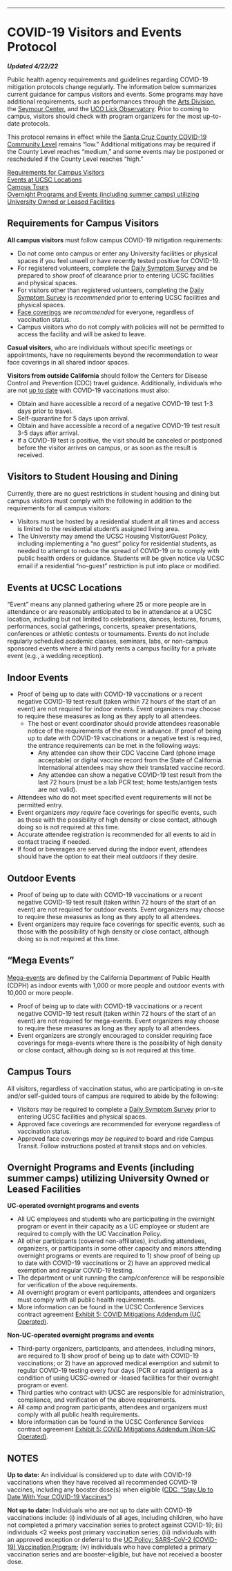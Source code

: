 


---


# COVID-19 Visitors and Events Protocol
***Updated 4/22/22***
 
Public health agency requirements and guidelines regarding COVID-19 mitigation protocols change regularly. The information below summarizes current guidance for campus visitors and events. Some programs may have additional requirements, such as performances through the [Arts Division](https://arts.ucsc.edu/covid-protocols), the [Seymour Center](https://seymourcenter.ucsc.edu/visit/), and the [UCO Lick Observatory](https://www.lickobservatory.org/events/#:~:text=Starting%20April%2010th%2C%20wearing%20a,the%20start%20of%20the%20event). Prior to coming to campus, visitors should check with program organizers for the most up-to-date protocols. 

This protocol remains in effect while the [Santa Cruz County COVID-19 Community Level](https://covid.cdc.gov/covid-data-tracker/#county-view?list_select_state=California&data-type=CommunityLevels&list_select_county=6087) remains “low.” Additional mitigations may be required if the County Level reaches “medium,” and some events may be postponed or rescheduled if the County Level reaches “high.” 


<a href="#requirements">Requirements for Campus Visitors</a>  
<a href="#events">Events at UCSC Locations</a>  
<a href="#tours">Campus Tours</a>  
<a href="#overnight">Overnight Programs and Events (including summer camps) utilizing University Owned or Leased Facilities  </a>  


<h2 id="requirements">Requirements for Campus Visitors</h2>

**All campus visitors** must follow campus COVID-19 mitigation requirements:
* Do not come onto campus or enter any University facilities or physical spaces if you feel unwell or have recently tested positive for COVID-19. 
* For registered volunteers, complete the [Daily Symptom Survey](https://ucsantacruz.co1.qualtrics.com/jfe/form/SV_24vMSiDcxZp6VRX) and be prepared to show proof of clearance prior to entering UCSC facilities and physical spaces. 
* For visitors other than registered volunteers, completing the [Daily Symptom Survey](https://ucsantacruz.co1.qualtrics.com/jfe/form/SV_24vMSiDcxZp6VRX) is *recommended* prior to entering UCSC facilities and physical spaces. 
* [Face coverings](https://news.ucsc.edu/2021/08/face-coverings-guidance.html) are *recommended* for everyone, regardless of vaccination status. 
* Campus visitors who do not comply with policies will not be permitted to access the facility and will be asked to leave.

**Casual visitors**, who are individuals without specific meetings or appointments, have no requirements beyond the recommendation to wear face coverings in all shared indoor spaces.

**Visitors from outside California** should follow the Centers for Disease Control and Prevention (CDC) travel guidance. Additionally, individuals who are not [up to date](https://www.cdc.gov/coronavirus/2019-ncov/vaccines/stay-up-to-date.html) with COVID-19 vaccinations must also: 
* Obtain and have accessible a record of a negative COVID-19 test 1-3 days prior to travel.
* Self-quarantine for 5 days upon arrival.
* Obtain and have accessible a record of a negative COVID-19 test result 3-5 days after arrival.
* If a COVID-19 test is positive, the visit should be canceled or postponed before the visitor arrives on campus, or as soon as the result is received.

## Visitors to Student Housing and Dining

Currently, there are no guest restrictions in student housing and dining but campus visitors must comply with the following in addition to the requirements for all campus visitors:
* Visitors must be hosted by a residential student at all times and access is limited to the residential student’s assigned living area.
* The University may amend the UCSC Housing Visitor/Guest Policy, including implementing a “no guest” policy for residential students, as needed to attempt to reduce the spread of COVID-19 or to comply with public health orders or guidance. Students will be given notice via UCSC email if a residential “no-guest” restriction is put into place or modiﬁed.

<h2 id="events">Events at UCSC Locations</h2>

“Event” means any planned gathering where 25 or more people are in attendance or are reasonably anticipated to be in attendance at a UCSC location, including but not limited to celebrations, dances, lectures, forums, performances, social gatherings, concerts, speaker presentations, conferences or athletic contests or tournaments. Events do not include regularly scheduled academic classes, seminars, labs, or non-campus sponsored events where a third party rents a campus facility for a private event (e.g., a wedding reception).

## Indoor Events

* Proof of being up to date with COVID-19 vaccinations or a recent negative COVID-19 test result (taken within 72 hours of the start of an event) are not required for indoor events. Event organizers may choose to require these measures as long as they apply to all attendees.
	* The host or event coordinator should provide attendees reasonable notice of the requirements of the event in advance. If proof of being up to date with COVID-19 vaccinations or a negative test is required, the entrance requirements can be met in the following ways:
		* Any attendee can show their CDC Vaccine Card (phone image acceptable) or digital vaccine record from the State of California. International attendees may show their translated vaccine record.
		* Any attendee can show a negative COVID-19 test result from the last 72 hours (must be a lab PCR test; home tests/antigen tests are not valid).
* Attendees who do not meet speciﬁed event requirements will not be permitted entry.
* Event organizers *may require* face coverings for specific events, such as those with the possibility of high density or close contact, although doing so is not required at this time. 
* Accurate attendee registration is recommended for all events to aid in contact tracing if needed.
* If food or beverages are served during the indoor event, attendees should have the option to eat their meal outdoors if they desire.

## Outdoor Events
* Proof of being up to date with COVID-19 vaccinations or a recent negative COVID-19 test result (taken within 72 hours of the start of an event) are not required for outdoor events. Event organizers may choose to require these measures as long as they apply to all attendees.
* Event organizers may require face coverings for specific events, such as those with the possibility of high density or close contact, although doing so is not required at this time.

## “Mega Events”
[Mega-events](https://covid19.ca.gov/mega-events/) are deﬁned by the California Department of Public Health (CDPH) as indoor events with 1,000 or more people and outdoor events with 10,000 or more people. 
* Proof of being up to date with COVID-19 vaccinations or a recent negative COVID-19 test result (taken within 72 hours of the start of an event) are not required for mega-events. Event organizers may choose to require these measures as long as they apply to all attendees.
* Event organizers are strongly encouraged to consider requiring face coverings for mega-events where there is the possibility of high density or close contact, although doing so is not required at this time.

<h2 id="tours">Campus Tours</h2>

All visitors, regardless of vaccination status, who are participating in on-site and/or self-guided tours of campus are required to abide by the following:
* Visitors may be required to complete a [Daily Symptom Survey](https://ucsantacruz.co1.qualtrics.com/jfe/form/SV_24vMSiDcxZp6VRX) prior to entering UCSC facilities and physical spaces.
* Approved face coverings are recommended for everyone regardless of vaccination status.
* Approved face coverings *may be required* to board and ride Campus Transit. Follow instructions posted at transit stops and on vehicles. 

<h2 id="overnight">Overnight Programs and Events (including summer camps) utilizing University Owned or Leased Facilities</h2>


**UC-operated overnight programs and events**
- All UC employees and students who are participating in the overnight program or event in their capacity as a UC employee or student are required to comply with the UC Vaccination Policy. 
- All other participants (covered non-affiliates), including attendees, organizers, or participants in some other capacity and minors attending overnight programs or events are required to 1) show proof of being up to date with COVID-19 vaccinations or 2) have an approved medical exemption and regular COVID-19 testing.
- The department or unit running the camp/conference will be responsible for verification of the above requirements.
- All overnight program or event participants, attendees and organizers must comply with all public health requirements.
- More information can be found in the UCSC Conference Services contract agreement [Exhibit 5: COVID Mitigations Addendum (UC Operated)](https://conferenceservices.ucsc.edu/covid-19/covid-mitigations-addendum-uc-operated.html). 

**Non-UC-operated overnight programs and events**
* Third-party organizers, participants, and attendees, including minors, are required to 1) show proof of being up to date with COVID-19 vaccinations; or 2) have an approved medical exemption and submit to regular COVID-19 testing every four days (PCR or rapid antigen) as a condition of using UCSC-owned or -leased facilities for their overnight program or event.
* Third parties who contract with UCSC are responsible for administration, compliance, and verification of the above requirements.
* All camp and program participants, attendees and organizers must comply with all public health requirements.
* More information can be found in the UCSC Conference Services contract agreement [Exhibit 5: COVID Mitigations Addendum (Non-UC Operated)](https://conferenceservices.ucsc.edu/covid-19/covid-mitigations-addendum-non-uc-operated.html). 


## NOTES

**Up to date:** An individual is considered up to date with COVID-19 vaccinations when they have received all recommended COVID-19 vaccines, including any booster dose(s) when eligible ([CDC, “Stay Up to Date With Your COVID-19 Vaccines”](https://www.cdc.gov/coronavirus/2019-ncov/vaccines/stay-up-to-date.html))

**Not up to date:** Individuals who are not up to date with COVID-19 vaccinations include: (i) individuals of all ages, including children, who have not completed a primary vaccination series to protect against COVID-19; (ii) individuals <2 weeks post primary vaccination series; (iii) individuals with an approved exception or deferral to the [UC Policy: SARS-CoV-2 (COVID-19) Vaccination Program](https://policy.ucop.edu/doc/5000695/SARS-Cov-2); (iv) individuals who have completed a primary vaccination series and are booster-eligible, but have not received a booster dose.
